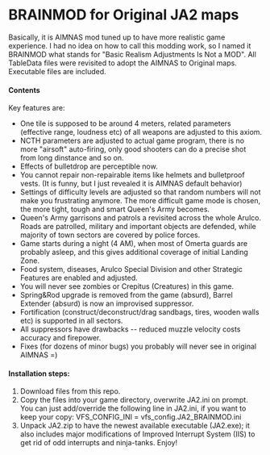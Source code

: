# BRAINMOD for Original JA2 maps

Basically, it is AIMNAS mod tuned up to have more realistic game experience.
I had no idea on how to call this modding work, so I named it BRAINMOD what stands for "Basic Realism Adjustments Is Not a MOD". All TableData files were revisited to adopt the AIMNAS to Original maps.
Executable files are included.

#### Contents
Key features are:
* One tile is supposed to be around 4 meters, related parameters (effective range, loudness etc) of all weapons are adjusted to this axiom.
* NCTH parameters are adjusted to actual game program, there is no more "airsoft" auto-firing, only good shooters can do a precise shot from long dinstance and so on.
* Effects of bulletdrop are perceptible now.
* You cannot repair non-repairable items like helmets and bulletproof vests. (It is funny, but I just revealed it is AIMNAS default behavior)
* Settings of difficulty levels are adjusted so that random numbers will not make you frustrating anymore. The more difficult game mode is chosen, the more tight, tough and smart Queen's Army becomes.
* Queen's Army garrisons and patrols a revisited across the whole Arulco. Roads are patrolled, military and important objects are defended, while majority of town sectors are covered by police forces.
* Game starts during a night (4 AM), when most of Omerta guards are probably asleep, and this gives additional coverage of initial Landing Zone.
* Food system, diseases, Arulco Special Division and other Strategic Features are enabled and adjusted.
* You will never see zombies or Crepitus (Creatures) in this game.
* Spring&Rod upgrade is removed from the game (absurd), Barrel Extender (absurd) is now an improvised suppressor.
* Fortification (construct/deconstruct/drag sandbags, tires, wooden walls etc) is supported in all sectors.
* All suppressors have drawbacks -- reduced muzzle velocity costs accuracy and firepower.
* Fixes (for dozens of minor bugs) you probably will never see in original AIMNAS =)

#### Installation steps:
1. Download files from this repo.
2. Copy the files into your game directory, overwrite JA2.ini on prompt. You can just add/override the following line in JA2.ini, if you want to keep your copy:
   VFS_CONFIG_INI = vfs_config.JA2_BRAINMOD.ini
3. Unpack JA2.zip to have the newest available executable (JA2.exe); it also includes major modifications of Improved Interrupt System (IIS) to get rid of odd interrupts and ninja-tanks.
Enjoy!
